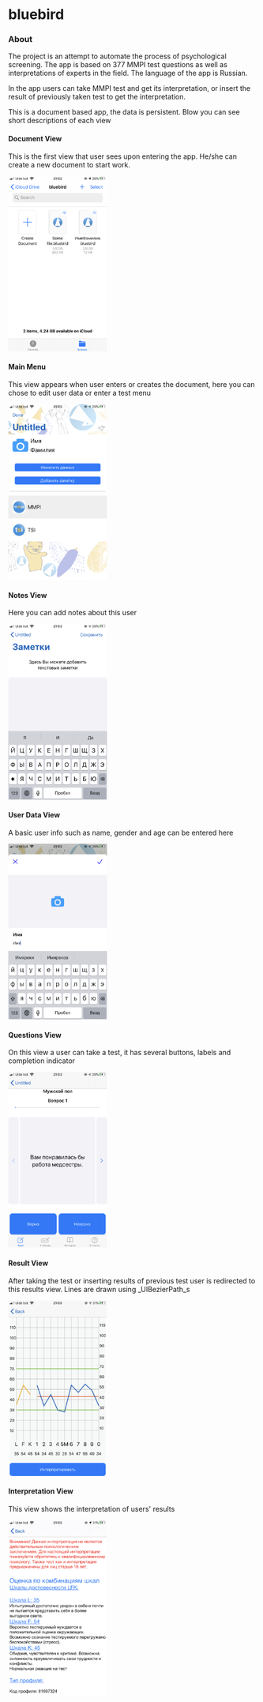# bluebird


### About

The project is an attempt to automate the process of psychological screening. The app is based on 377 MMPI test questions as well as interpretations of experts in the field. The language of the app is Russian.

In the app users can take MMPI test and get its interpretation, or insert the result of previously taken test to get the interpretation.

This is a document based app, the data is persistent. Blow you can see short descriptions of each view

#### Document View

This is the first view that user sees upon entering the app. He/she can create a new document to start work.

<p>
  <img src="images/IMG_4855.PNG" width="200" />
</p>

#### Main Menu

This view appears when user enters or creates the document, here you can chose to edit user data or enter a test menu

<p>
  <img src="images/IMG_4856.PNG" width="200" />
</p>

#### Notes View

Here you can add notes about this user

<p>
  <img src="images/IMG_4857.PNG" width="200" />
</p>

#### User Data View

A basic user info such as name, gender and age can be entered here

<p>
  <img src="images/IMG_4858.PNG" width="200" />
</p>

#### Questions View

On this view a user can take a test, it has several buttons, labels and completion indicator

<p>
  <img src="images/IMG_4859.PNG" width="200" />
</p>

#### Result View

After taking the test or inserting results of previous test user is redirected to this results view. Lines are drawn using _UIBezierPath_s

<p>
  <img src="images/IMG_4860.PNG" width="200" />
</p>

#### Interpretation View

This view shows the interpretation of users' results

<p>
  <img src="images/IMG_4861.PNG" width="200" />
</p>
